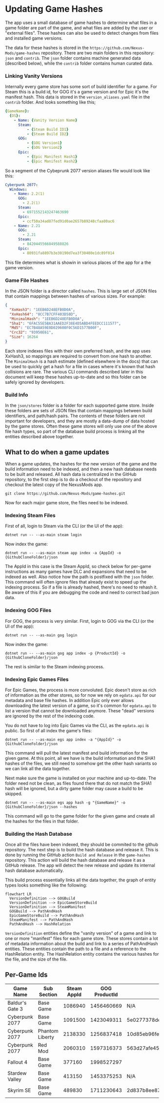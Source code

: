# Updating Game Hashes

The app uses a small database of game hashes to determine what files in a game folder are part of the game, and what files
are added by the user or "external files". These hashes can also be used to detect changes from files and installed game versions. 

The data for these hashes is stored in the `https://github.com/Nexus-Mods/game-hashes` repository. There are two main folders
in this repository: `json` and `contrib`. The `json` folder contains machine generated data (described below), while the 
`contrib` folder contains human curated data.

### Linking Vanity Versions

Internally every game store has some sort of build identifier for a game. For Steam this is a build id, for GOG it's a game version
and for Epic it's the manifest hash. This data is stored in the `version_aliases.yaml` file in the `contrib` folder. And looks
something like this;

```yaml
{GameName}:
  {OS}:
    - Name: {Vanity Version Name}
      Steam:
          - {Steam Build ID1}
          - {Steam Build ID2}
      GOG:
          - {GOG Version1}
          - {GOG Version2}
      Epic:
          - {Epic Manifest Hash1}
          - {Epic Manifest Hash2}
```

So a segment of the Cybeprunk 2077 version aliases file would look like this:

```yaml
Cyberpunk 2077:
  Windows:
    - Name: 2.2(1)
      GOG:
        - 2.2(1)
      Steam:
        - 6971552143247463690
      Epic:
        - ccf50a34ad87fed91d0ae2657b89248cfaa80ac6
    - Name: 2.21
      GOG:
        - 2.21
      Steam:
        - 8420445566849588826
      Epic:
        - 80931fa8897b3e30190d7ea3f30480e1dc89f014  
```

This file determines what is showin in various places of the app for a the game version. 

### Game File Hashes

In the JSON folder is a director called `hashes`. This is large set of JSON files that contain mappings between hashes of 
various sizes. For example:

```json
{
  "XxHash3": "1EEB6D248EFB0D0A",
  "XxHash64": "8CC7B7CFF403D58D",
  "MinimalHash": "1EEB6D248EFB0D0A",
  "Sha1": "6FAC55E5BA31AAED2F38E4D5ABD4FEEDCC111577",
  "Md5": "EC7B48A59E0D029600F0C56D1577B00F",
  "Crc32": "93950E61",
  "Size": 16264
}
```

Each store indexes files with their own preferred hash, and the app uses XxHash3, so mappings are required to convert from one
hash to another. The `MinimalHash` is a hash estimate (defined elsewhere in the docs) that can be used to quickly get a hash for
a file in cases where it's known that hash collisions are rare. The various CLI commands described later in this document
will keep these hashes up-to-date and so this folder can be safely ignored by developers.

### Build Info
In the `json/stores` folder is a folder for each supported game store. Inside these folders are sets of JSON files that contain
mappings between build identifiers, and path/hash pairs. The contents of these folders are not important for developers, 
and they are mostly a data-dump of data hosted by the game stores. Often these game stores will only use one of the above
file hash types, so part of the database build process is linking all the entities described above together.


## What to do when a game updates
When a game updates, the hashes for the new version of the game and the build information need to be indexed, and then a
new hash database needs to be built and released. All hash data is centralized in the GitHub repository, to the first step is
to do a checkout of the repository and checkout the latest copy of the NexusMods app. 

``git clone https://github.com/Nexus-Mods/game-hashes.git``

Now for each major game store, the files need to be indexed. 

### Indexing Steam Files
First of all, login to Steam via the CLI (or the UI of the app):

`dotnet run -- --as-main steam login`

Now index the game:

`dotnet run -- --as-main steam app index -a {AppId} -o {GithubCloneFolder}/json`

The AppId in this case is the Steam AppId, so check below for per-game instructions as many games have DLC and expansions
that need to be indexed as well. Also notice how the path is postfixed with the `json` folder. This command will often 
ignore files that already exist to speed up the indexing process. So if a file is already hashed, there's no 
need to rehash it. Be aware of this if you are debugging the code and need to correct bad json data.

### Indexing GOG Files
For GOG, the process is very similar. First, login to GOG via the CLI (or the UI of the app):

`dotnet run -- --as-main gog login`

Now index the game:

`dotnet run -- --as-main gog app index -p {ProductId} -o {GithubCloneFolder}/json`

The rest is similar to the Steam indexing process.

### Indexing Epic Games Files
For Epic Games, the process is more convoluted. Epic doesn't store as rich of information as the other stores, so for 
now we rely on `egdata.api` for our metadata and base file hashes. In addition Epic only ever allows downloading the latest
version of a game, so it's common for `egdata.api` to list a version that cannot be downloaded anymore. These "dead" versions
are ignored by the rest of the indexing code. 

You do not have to log into Epic Games via the CLI, as the `egdata.api` is public. So first of all index the game's files:

`dotnet run -- --as-main egs app index -a "{AppId}" -o {GithubCloneFolder}/json`

This command will pull the latest manifest and build information for the given game. At this point, all we have is the build
information and the SHA1 hashes of the files, we still need to somehow get the other hash variants so we can link all the data
together. 

Next make sure the game is installed on your machine and up-to-date. The folder need not be clean, as files found there that do 
not match the SHA1 hash will be ignored, but a dirty game folder may cause a build to be skipped. 

`dotnet run -- --as-main egs app hash -g "{GameName}" -o {GithubCloneFolder}/json --hashes`

This command will go to the game folder for the given game and create all the hashes for the files in that folder.


### Building the Hash Database
Once all the files have been indexed, they should be commited to the github repository. The next step is to build the hash database
and release it. This is done by running the GitHub action `Build and Release` in the `game-hashes` repository. This action will
build the hash database and release it as a GitHub release. The app will detect the new release and update its internal
hash database automatically.

This build process essentially links all the data together, the graph of entity types looks something like the following:

```mermaid
flowchart LR
  VersionDefinition --> GOGBuild
  VersionDefinition --> EpicGameStoreBuild
  VersionDefinition --> SteamManifest
  GOGBuild --> PathAndHash
  EpicGameStoreBuild --> PathAndHash
  SteamManifest --> PathAndHash
  PathAndHash --> HashRelation
```

`VersionDefinition` entities define the "vanity version" of a game and link to one or more "manifest" files for each game store.
These stores contain a lot of metadata information about the build and link to a series of PathAndHash entities. These entities
contain the path to a file and a reference to the HashRelation entity. The HashRelation entity contains the various hashes
for the file, and the size of the file.


## Per-Game Ids

| Game Name        | Sub Section     | Steam AppId | GOG ProductId | Epic AppId                       |
|------------------|-----------------|-------------|---------------|----------------------------------|
| Baldur's Gate 3  | Base Game       | 1086940     | 1456460669    | N/A                              |
| Cyberpunk 2077   | Base Game       | 1091500     | 1423049311    | 5e0277378de542ce9bf891d2f919d6c8 |
| Cyberpunk 2077   | Phantom Liberty | 2138330     | 1256837418    | 10d85eb96fec4edea3fbe213a8583973 |
| Cyberpunk 2077   | Red Mod         | 2060310     | 1597316373    | 563d27afe4544a648a0c222d73dedd84 |
| Fallout 4        | Base Game       | 377160      | 1998527297    |                                  |
| Stardew Valley   | Base Game       | 413150      | 1453375253    | N/A                              |
| Skyrim SE        | Base Game       | 489830      | 1711230643    | 2d837b8ee87b434a99a80fca0e4eb960 |

